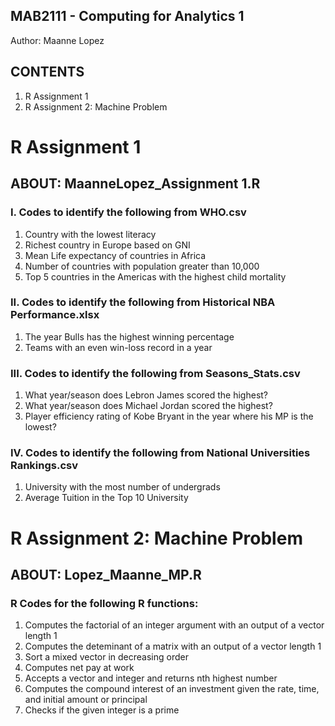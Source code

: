 ## MAB2111 - Computing for Analytics 1

Author: Maanne Lopez


## CONTENTS
1. R Assignment 1
2. R Assignment 2: Machine Problem


# R Assignment 1

## ABOUT: MaanneLopez_Assignment 1.R
### I. Codes to identify the following from WHO.csv
1. Country with the lowest literacy
2. Richest country in Europe based on GNI
3. Mean Life expectancy of countries in Africa
4. Number of countries with population greater than 10,000
5. Top 5 countries in the Americas with the highest child mortality

### II. Codes to identify the following from Historical NBA Performance.xlsx
1. The year Bulls has the highest winning percentage 
2. Teams with an even win-loss record in a year

### III. Codes to identify the following from Seasons_Stats.csv
1. What year/season does Lebron James scored the highest? 
2. What year/season does Michael Jordan scored the highest? 
3. Player efficiency rating of Kobe Bryant in the year where his MP is the lowest?

### IV. Codes to identify the following from National Universities Rankings.csv
1. University with the most number of undergrads 
2. Average Tuition in the Top 10 University


# R Assignment 2: Machine Problem

## ABOUT: Lopez_Maanne_MP.R
### R Codes for the following R functions:
1. Computes the factorial of an integer argument with an output of a vector length 1
2. Computes the deteminant of a matrix with an output of a vector length 1
3. Sort a mixed vector in decreasing order
4. Computes net pay at work
5. Accepts a vector and integer and returns nth highest number
6. Computes the compound interest of an investment given the rate, time, and initial amount or principal
7. Checks if the given integer is a prime
